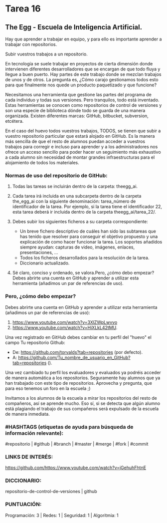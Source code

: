 # Tarea 16

## The Egg - Escuela de Inteligencia Artificial.

Hay que aprender a trabajar en equipo, y para ello es importante aprender a trabajar con repositorios.

Subir vuestros trabajos a un repositorio.

En tecnología se suele trabajar en proyectos de cierta dimensión donde intervienen diferentes desarrolladores que se encargan de que todo fluya y llegue a buen puerto. Hay partes de este trabajo donde se mezclan trabajos de unos y de otros. La pregunta es, ¿Cómo carajo gestionamos todos esto para que finalmente nos quede un producto paquetizado y que funcione?

Necesitamos una herramienta que gestione las partes del programa de cada individuo y todas sus versiones. Pero tranquilos, todo está inventado. Estas herramientas se conocen como repositorios de control de versiones y son una especie de biblioteca dónde todo se guarda de una manera organizada. Existen diferentes marcas: GitHub, bitbucket, subversion, etcétera.

En el caso del huevo todos vuestros trabajos, TODOS, se tienen que subir a vuestro repositorio particular que estará alojado en GitHub. Es la manera más sencilla de que el resto de alumnos puedan acceder a vuestros trabajos para corregir e incluso para aprender y a los administradores nos ofrece un acceso sencillo para poder hacer un seguimiento más exhaustivo a cada alumno sin necesidad de montar grandes infraestructuras para el alojamiento de todos los materiales.

### Normas de uso del repositorio de GitHub:

1. Todas las tareas se incluirán dentro de la carpeta: theegg_ai.

2. Cada tarea irá incluida en una subcarpeta dentro de la carpeta the_egg_ai con la siguiente denominación: tarea_número de identificador de la tarea. Por ejemplo, si la tarea tiene el identificador 22, esta tarea deberá ir incluida dentro de la carpeta theegg_ai/tarea_22/.

3. Debes subir los siguientes ficheros a su carpeta correspondiente:
  
   - Un breve fichero descriptivo de cuáles han sido las subtareas que has tenido que resolver para conseguir el objetivo propuesto y una explicación de como hacer funcionar la tarea. Los soportes añadidos siempre ayudan: capturas de video, imágenes, enlaces, presentaciones, ...
   - Todos los ficheros desarrollados para la resolución de la tarea.
   - Diccionario actualizado.

4. Sé claro, conciso y ordenado, se valora.Pero, ¿cómo debo empezar?Debes abrirte una cuenta en GitHub y aprender a utilizar esta herramienta (añadimos un par de referencias de uso).

### Pero, ¿cómo debo empezar?

Debes abrirte una cuenta en GitHub y aprender a utilizar esta herramienta (añadimos un par de referencias de uso):

1. https://www.youtube.com/watch?v=3XlZWpLwvvo
2. https://www.youtube.com/watch?v=HiXLkL42tMU. 

Una vez registrado en GitHub debes cambiar en tu perfil del "huevo" el campo Tu repositorio Github:

  - De: https://github.com/torvalds?tab=repositories (por defecto).
  - A: https://github.com/Tu_nombre_de_usuario_en_GitHub?tab=repositories ().

Una vez cambiado tu perfil los evaluadores y evaluados ya podréis acceder de manera automática a los repositorios. Seguramente hay alumnos que ya han trabajado con este tipo de repositorios. Aprovecha y pregunta, que para eso tenemos un foro en la escuela ;) 

Invitamos a los alumnos de la escuela a mirar los repositorios del resto de compañeros, así se aprende mucho. Eso sí, si se detecta que algún alumno está plagiando el trabajo de sus compañeros será expulsado de la escuela de manera inmediata.

### #HASHTAGS  (etiquetas de ayuda para búsqueda de información relevante):

#repositorio | #github | #branch | #master | #merge | #fork | #commit

### LINKS DE INTERÉS:

https://github.com/https://www.youtube.com/watch?v=jGehuhFhtnE

### DICCIONARIO:

repositorio-de-control-de-versiones | github

### PUNTUACIÓN:

Programación: 3 | Redes: 1 | Seguridad: 1 | Algoritmia: 1
